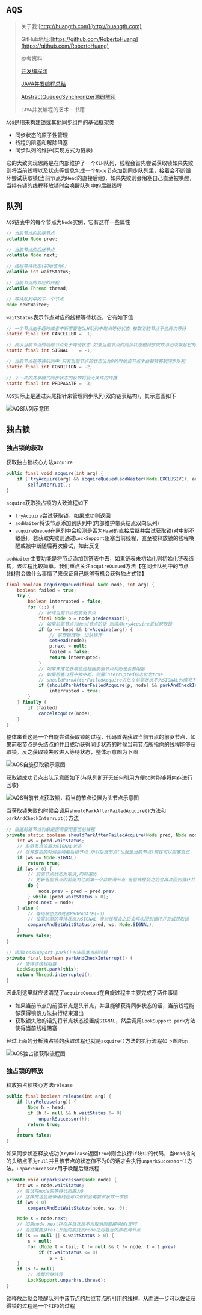 # `AQS`

> 关于我:[http://huangth.com](http://huangth.com)
>
> GitHub地址:[https://github.com/RobertoHuang](https://github.com/RobertoHuang)
>
> 参考资料:
>
> [并发编程网](http://ifeve.com/)
>
> [JAVA并发编程总结](https://github.com/CL0610/Java-concurrency)
>
> [AbstractQueuedSynchronizer源码解读](https://www.cnblogs.com/micrari/p/6937995.html)
>
> `JAVA`并发编程的艺术 - 书籍

`AQS`是用来构建锁或其他同步组件的基础框架类

- 同步状态的原子性管理
- 线程的阻塞和解除阻塞
- 同步队列的维护(实现方式为链表)

它的大致实现思路是在内部维护了一个`CLH`队列，线程会首先尝试获取锁如果失败则将当前线程以及状态等信息包成一个`Node`节点加到同步队列里，接着会不断循环尝试获取锁(当前节点为`Head`的直接后继)，如果失败则会阻塞自己直至被唤醒，当持有锁的线程释放锁时会唤醒队列中的后继线程

## 队列

`AQS`链表中的每个节点为`Node`实例，它有这样一些属性

```java
// 当前节点的前驱节点
volatile Node prev;

// 当前节点的后继节点
volatile Node next;

// 线程等待状态(初始值为0)
volatile int waitStatus;

// 当前节点的对应的线程
volatile Thread thread;

// 等待队列中的下一个节点
Node nextWaiter;
```

`waitStatus`表示节点对应的线程等待状态，它有如下值

```java
// 一个节点由于超时或者中断需要在CLH队列中取消等待状态 被取消的节点不会再次等待
static final int CANCELLED =  1;

// 表示当前节点的后继节点处于等待状态 如果当前节点的同步状态被释放或取消必须唤起它的后继节点
static final int SIGNAL    = -1;

// 当前节点在等待队列中 只有当前节点的状态设为0的时候该节点才会被转移到同步队列
static final int CONDITION = -2;

// 下一次的共享模式同步状态的获取将会无条件的传播
static final int PROPAGATE = -3;
```

`AQS`实际上是通过头尾指针来管理同步队列(双向链表结构)，其示意图如下

![AQS队列示意图](https://raw.githubusercontent.com/RobertoHuang/RGP-NOTES/master/00.%E7%9B%B8%E5%85%B3%E5%9B%BE%E7%89%87/JAVA%E5%B9%B6%E5%8F%91%E7%BC%96%E7%A8%8B%E7%9A%84%E8%89%BA%E6%9C%AF%E5%AD%A6%E4%B9%A0%E7%AC%94%E8%AE%B0/AQS%E9%98%9F%E5%88%97%E7%A4%BA%E6%84%8F%E5%9B%BE.png)

## 独占锁

### 独占锁的获取

获取独占锁核心方法`acquire`

```java
public final void acquire(int arg) {
    if (!tryAcquire(arg) && acquireQueued(addWaiter(Node.EXCLUSIVE), arg))
        selfInterrupt();
}
```

`acquire`获取独占锁的大致流程如下

- `tryAcquire`尝试获取锁，如果成功则返回
- `addWaiter`将该节点添加到队列中(内部维护带头结点双向队列)
- `acquireQueued`在队列中会检测是否为`Head`的直接后继并尝试获取锁(对中断不敏感)，若获取失败则通过`LockSupport`阻塞当前线程，直至被释放锁的线程唤醒或被中断随后再次尝试，如此反复

`addWaiter`主要功能是将节点添加到链表中去，如果链表未初始化则初始化链表结构，该过程比较简单。我们重点关注``acquireQueued``方法【在同步队列中的节点(线程)会做什么事情了来保证自己能够有机会获得独占式锁】

```java
final boolean acquireQueued(final Node node, int arg) {
    boolean failed = true;
    try {
        boolean interrupted = false;
        for (;;) {
            // 获得当前节点的前驱节点
            final Node p = node.predecessor();
            // 如果前驱节点为Head节点的话 则调用tryAcquire尝试获取锁
            if (p == head && tryAcquire(arg)) {
                // 获取锁成功，出队操作
                setHead(node);
                p.next = null;
                failed = false;
                return interrupted;
            }
            // 如果未成功获取锁则根据前驱节点判断是否要阻塞
            // 如果阻塞过程中被中断，则置interrupted标志位为true
            // shouldParkAfterFailedAcquire方法在前驱状态不为SIGNAL的情况下都会循环重试获取锁
            if (shouldParkAfterFailedAcquire(p, node) && parkAndCheckInterrupt())
                interrupted = true;
        }
    } finally {
        if (failed)
            cancelAcquire(node);
    }
}
```

整体来看这是一个自旋尝试获取锁的过程，代码首先获取当前节点的前驱节点，如果前驱节点是头结点的并且成功获得同步状态的时候当前节点所指向的线程能够获取锁。反之获取锁失败进入等待状态，整体示意图为下图

![AQS自旋获取锁示意图](https://raw.githubusercontent.com/RobertoHuang/RGP-NOTES/master/00.%E7%9B%B8%E5%85%B3%E5%9B%BE%E7%89%87/JAVA%E5%B9%B6%E5%8F%91%E7%BC%96%E7%A8%8B%E7%9A%84%E8%89%BA%E6%9C%AF%E5%AD%A6%E4%B9%A0%E7%AC%94%E8%AE%B0/AQS%E8%87%AA%E6%97%8B%E8%8E%B7%E5%8F%96%E9%94%81%E7%A4%BA%E6%84%8F%E5%9B%BE.png)

获取锁成功节点出队示意图如下(与队列断开无任何引用方便`GC`时能够将内存进行回收)

![AQS当前节点获取锁，将当前节点设置为头节点示意图](https://raw.githubusercontent.com/RobertoHuang/RGP-NOTES/master/00.%E7%9B%B8%E5%85%B3%E5%9B%BE%E7%89%87/JAVA%E5%B9%B6%E5%8F%91%E7%BC%96%E7%A8%8B%E7%9A%84%E8%89%BA%E6%9C%AF%E5%AD%A6%E4%B9%A0%E7%AC%94%E8%AE%B0/AQS%E5%BD%93%E5%89%8D%E8%8A%82%E7%82%B9%E8%8E%B7%E5%8F%96%E9%94%81%EF%BC%8C%E5%B0%86%E5%BD%93%E5%89%8D%E8%8A%82%E7%82%B9%E8%AE%BE%E7%BD%AE%E4%B8%BA%E5%A4%B4%E8%8A%82%E7%82%B9%E7%A4%BA%E6%84%8F%E5%9B%BE.png)

当获取锁失败的时候会调用`shouldParkAfterFailedAcquire()`方法和`parkAndCheckInterrupt()`方法

```java
// 根据前驱节点判断是否需要阻塞当前线程
private static boolean shouldParkAfterFailedAcquire(Node pred, Node node) {
    int ws = pred.waitStatus;
    // 前驱节点设置为SIGNAL状态
    // 在释放锁的时候会唤醒后继节点 所以后继节点(也就是当前节点)现在可以阻塞自己
    if (ws == Node.SIGNAL)
        return true;
    if (ws > 0) {
        // 前驱节点状态为取消,向前遍历
        // 更新当前节点的前驱为往前第一个非取消节点 当前线程会之后会再次回到循环并尝试获取锁
        do {
            node.prev = pred = pred.prev;
        } while (pred.waitStatus > 0);
        pred.next = node;
    } else {
        // 等待状态为0或者PROPAGATE(-3)
        // 设置前驱的等待状态为SIGNAL 当前线程会之后会再次回到循环并尝试获取锁
        compareAndSetWaitStatus(pred, ws, Node.SIGNAL);
    }
    return false;
}
```

```java
// 调用LookSupport.park()方法阻塞当前线程
private final boolean parkAndCheckInterrupt() {
    // 使得该线程阻塞
    LockSupport.park(this);
    return Thread.interrupted();
}
```

因此到这里就应该清楚了`acquireQueued`在自旋过程中主要完成了两件事情

- 如果当前节点的前驱节点是头节点，并且能够获得同步状态的话，当前线程能够获得锁该方法执行结束退出
- 获取锁失败的话先将节点状态设置成`SIGNAL`，然后调用`LookSupport.park`方法使得当前线程阻塞

经过上面的分析独占锁的获取过程也就是`acquire()`方法的执行流程如下图所示

![AQS独占锁获取流程图](https://raw.githubusercontent.com/RobertoHuang/RGP-NOTES/master/00.%E7%9B%B8%E5%85%B3%E5%9B%BE%E7%89%87/JAVA%E5%B9%B6%E5%8F%91%E7%BC%96%E7%A8%8B%E7%9A%84%E8%89%BA%E6%9C%AF%E5%AD%A6%E4%B9%A0%E7%AC%94%E8%AE%B0/AQS%E7%8B%AC%E5%8D%A0%E9%94%81%E8%8E%B7%E5%8F%96%E6%B5%81%E7%A8%8B%E5%9B%BE.png)

### 独占锁的释放

释放独占锁核心方法`release`

```java
public final boolean release(int arg) {
    if (tryRelease(arg)) {
        Node h = head;
        if (h != null && h.waitStatus != 0)
            unparkSuccessor(h);
        return true;
    }
    return false;
}
```

如果同步状态释放成功(`tryRelease`返回`true`)则会执行`if`块中的代码，当`Head`指向的头结点不为`null`并且该节点的状态值不为0的话才会执行`unparkSuccessor()`方法。`unparkSuccessor`用于唤醒后继线程

```java
private void unparkSuccessor(Node node) {
    int ws = node.waitStatus;
    // 尝试将node的等待状态置为0
    // 这样的话后继争用线程可以有机会再尝试获取一次锁
    if (ws < 0)
        compareAndSetWaitStatus(node, ws, 0);

    Node s = node.next;
    // 如果node.next存在并且状态不为取消则直接唤醒s即可
    // 否则需要从tail开始向前找到node之后最近的非取消节点
    if (s == null || s.waitStatus > 0) {
        s = null;
        for (Node t = tail; t != null && t != node; t = t.prev)
            if (t.waitStatus <= 0)
                s = t;
    }
    if (s != null)
        // 唤醒后继线程
        LockSupport.unpark(s.thread);
}
```

锁释放后就会唤醒队列中该节点的后继节点所引用的线程，从而进一步可以佐证获得锁的过程是一个`FIFO`的过程